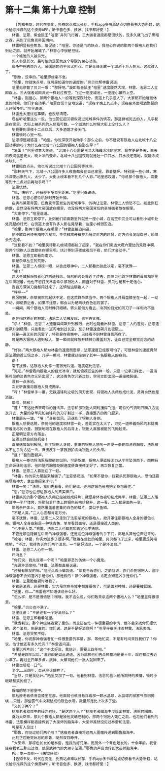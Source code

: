 # 第十二集 第十九章 控制
        【告知书友，时代在变化，免费站点难以长存，手机app多书源站点切换看书大势所趋，站长给你推荐的这个换源APP，听书音色多、换源、找书都好使！】
       林雷、法恩、紫金鼠王‘哈里’并列飞行着，三大强者速度都是很快的，没多久就飞出了黑暗之森，来到了巴鲁克帝国境内。
       林雷明显有些焦急，催促道：“哈里，你还是飞的快点，我担心你说的那两个银袍人在我们到达之前，就开始屠城了。”林雷心中很是担忧。
       一个城池的人被杀光。
       死人多是其次，最可怕的是因为这个导致的民心动荡。
       战争中死去百万人，帝国居民也不会太担心。可是无缘无故一个城池十万人死光，这就骇人了。
       “别急，没事的。”哈里却丝毫不急。
       “哈里，你就快点吧，我可是知道你的速度的。”贝贝也帮林雷说道。
       哈里无奈瞥了贝贝一眼：“那好吧。”旋即紫金鼠王‘哈里’速度陡然大增，林雷、法恩二人立即跟上。三大强者如同流光一样划过夜空，飞过一座座城池，一座座小镇的上空。
       “林雷，别担心，那两个银袍人一般等到深夜时分，街道上几乎没人了，大家都开始睡觉休息的时候，他们才会动手。”哈里自信十足地说道，“现在才晚上九点多，现在在外面喝酒聚餐的人还很多呢。”哈里说道。
       林雷是太担忧这事情，也没想清楚。
       现在听哈里这么一说，他也回忆起沃顿叙说过死城事件的情况，那蓝狮城死去的人，几乎都是在家里。大街上被杀死的人屈指可数。一个城池什么时候大街上没什么人？
       毕竟要到深夜十二点以后，大多酒馆才会关门。
       林雷顿时心里一松。
       法恩却是疑惑道：“哈里，你说深夜开始动手？那么之前，你不是说有银袍人在北域十八公国动手的吗？为什么在北域十八公国的银袍人会那么早？”
       “笨蛋！”哈里得意大笑道，“北域十八公国是玉兰大陆最冰冷的地方，现在更是冬天，白天和夜间温差更大，晚上冷的要命，北域十八公国夜晚就是吐一口口水，口水没还落地，就能冻成冰块儿！”
       林雷暗自点头，他也听说过北域十八公国何等冰冷。
       “那种天气下，北域十八公国许多人夜晚都会在自己家里，靠着壁炉。特别是一些小城，寒冷深夜出来的人，太少了。大街上根本看不到几个人影。”哈里感叹道，“你说那个银袍人，需要等到十二点以后再动手吗？”
       法恩恍然。
       “呜，快到了，还有差不多百里距离。”哈里兴奋说道。
       林雷、法恩心底杀机顿时开始升腾。
       在奥布莱恩帝国、巴鲁克帝国发生的死城事件，的确让法恩、林雷二人愤怒不已，如此张狂的做，显然没有将两大帝国放在眼里，也没将两大帝国背后的圣域强者放在眼里。
       “大家停下。”哈里说道。
       林雷、法恩立即停下，此刻他们前面数里外就是一座小城，在高空中完全可以看到小城中处处亮起的灯光，在街道上也有许多人影在晃悠着，这座小城很安逸。
       “哈里，那两个银袍人在哪里？”林雷直接追问道。
       他不敢自己使用精神力搜索，毕竟释放开精神力扫过对方的时候，对方也会发现自己，恐怕会先逃掉。
       “这都看不到？”哈里笑得那几根胡须都翘了起来，“就在你们南边大概六里处的荒野中啊，那两个银袍人正盘膝坐在哪里呢。估计等到深夜或者后半夜，他们才会动手。”
       林雷、法恩立即看向南方。
       那是杂草丛生的荒野。
       林雷、法恩二人相视一眼，从彼此眼神中，二人都看出彼此决定，毫不犹豫——
       “嗖！”
       两大圣域极限强者化作两道残影，悄然朝远处靠近了过去，而贝贝也跳下林雷的肩膀和哈里在后面跟着，他也不想打扰林雷诛杀那银袍人，而且对于林雷，贝贝也是有十足信心。
       连百万深渊刀魔都闯过来了，还惧怕这银袍人？
       “呼呼~~”
       夜风吹拂，杂草被吹的起伏不定，在这荒野杂草当中，两个银袍人并肩盘膝坐在一起，一动不动，即使靠近看，如果不注意，都会以为是两块白色岩石罢了。
       一瞬间，两个银袍人同时睁开眼睛，转头朝侧方看去，冷冽的目光如同刀子一样刺向不远处。
       正在悄然靠近的林雷、法恩二人见被发现，也不再犹豫。
       “杀！”林雷、法恩二人速度瞬间飙升到极限，此时也能看出林雷、法恩二人的差别，法恩速度飙升到极限，只能看到一道闪电划过长空，至于林雷速度飙升到极限……
       只是一道无形的风罢了，特别是在夜晚中，已经看不到林雷身影所在了。
       可是两大银袍人遇到敌人，第一瞬间就释放开精神力覆盖对方，让自己完全察觉对方的动静。
       “好快。”两大银袍人都为林雷的速度而震惊，法恩速度已经很可怕了，可是林雷的速度竟然是法恩的近三倍之多，几乎一瞬间，林雷就已经到了其中一名银袍人的身前。
       退！
       毫不犹豫，这银袍人化作一道银光后退，速度堪比法恩。
       “死吧。”林雷看向银袍人的目光冰冷，就如俯视苍生的神一般，只是一记手刀挥出，一道清晰可见的淡青色次元斩出现了，这淡青色次元斩过处，空间立即出现一道细微裂缝。
       没有一点余地。
       次元斩直接将银袍人劈成两半。
       “哼！”林雷单手一覆，无数道锋利之极的风刃出现，将银袍人头颅绞成烂泥，灵魂自然也是消散。
       瞬间，毙敌！
       “蓬！”不远处传来可怕的撞击声，法恩和那银袍人同时撞得飞退，可怕的气浪朝四面八方波及开去，大量的杂草宛如被锋利的刀子割过一样，直接整齐的抛飞起来。
       林雷眉头一皱，“嗖！”身形如风，迅速到了银袍人身侧。
       银袍人想要逃脱，奈何他的速度和林雷一比，差距实在太大了，只见一道带着劲风的右腿携带着无尽的力量，狠狠地砸在银袍人的后背上，银袍人直接被砸的飞抛起来。
       正是朝法恩方向落去。
       法恩当然会抓住机会！
       直接速度飙到极限，到了银袍人身前，重伤的银袍人怒吼一声便一拳砸向法恩胸膛，法恩根本不在乎对方这一击，直接反手一掌狠狠拍击向银袍人的头颅。
       “蓬！”剧烈震颤声。
       银袍人一拳也将法恩胸膛砸的凹陷，可是旋即，银袍人便直接无力从半空坠落而下。而拥有生命源珠的法恩，他凹陷的胸膛眨眼速度便直接修复好了，再次恢复正常。
       林雷、法恩二人靠近在了一起。
       “林雷，你的实力是越来越强了。”法恩感叹道，“如果不是你，我要杀死那银袍人，恐怕还要耗尽精神力，拿出绝招来才行。”
       林雷一笑：“法恩，我们先看看，他们是谁，还用这银色长袍把全身包裹住。”
       “恩。”法恩也在想这银袍人的真实面目。
       林雷杀死的那个银袍人头颅已经被绞成碎片，就是身体也被切割成两半，林雷、法恩二人落在其中一半尸体旁，将那贴着尸体上的银色长袍给掀开，这一看，二人都是面色一变。
       那残余尸体上，竟然覆盖着密集的白色的鳞片，类似于鱼鳞。
       “不是人类。”二人心底都肯定万分。
       毫不犹豫，林雷、法恩二人又走到了法恩杀死的银袍人，掀开罩住那银袍人全身的银色长袍，银袍人全身皮肤是一种铁青色，单单看其面容，还是很接近人类的。
       “也不是人类。”林雷、法恩二人也都愈加肯定心中猜想。
       不管是那位隐藏在后面的神级强者，还是这位神级强者的手下们，都是从其他位面过来的。
       “哈哈，林雷，你实力进步了很多啊。”隐藏在远处的哈里、贝贝都飞了过来，哈里更是笑嘻嘻地，“不过，我得告诉你们两个消息，一个是好消息，一个是坏消息。”
       林雷、法恩二人心中一颤。
       坏消息？
       “你们说，我先说哪一个呢？”哈里邪恶的仿佛一个小魔鬼。
       “先说坏消息吧。”林雷、法恩都直接说道。
       “还挺有默契的嘛。”哈里点着小脑袋道，“那我告诉你们，之前我说，你们杀死银袍人，那个神级强者不会知道凶手是你们，那是假的！那个神级强者，肯定会知道凶手是你们。”
       林雷、法恩脸色顿时难看了。
       不管是法恩，还是林雷，实力虽然在圣域中都算很强了，可是面对神域，还是要被蹂躏。
       “哈里，你……”林雷也不知道该说什么好。
       “怎么样，是不是很愤怒？嘿嘿，我不这么说，你们敢来杀这两个银袍人么？”哈里显得很得意。
       “哈里。”贝贝也不满了。
       哈里连道：“不是还有一个好消息么？”
       林雷、法恩立即看着哈里。
       “我当初说，那个神级强者受了重伤，而且还在忙一件很重要的事情，他不会来找你们报仇的。这个消息，倒是真的。你们说，这是不是好消息啊？”哈里仔细关注着林雷、法恩表情。
       林雷、法恩哭笑不得。
       “哈里，你说那神级强者忙一件很重要的事情，那，等他忙完，不是有时间来找我们了？你说，估计他还有多久忙完？”林雷追问道。
       哈里沉吟片刻：“这个不太好说，我估计，需要三四年吧。”
       “希望是四年以后。”法恩却是如此说道，因为武神他们去众神墓地是要十年，现在都过去近六年了。再过去四年多点，武神、大祭司他们一批人就回来了。
       林雷也暗松一口气。
       至少……三四年，自己应该成神了。
       “当然，只是我估计。”哈里又加了一句，他看到林雷、法恩的脸上他所期待的表情，顿时小眼睛都笑的细了。
       ……
       昏暗的地下密室中。
       那枯瘦老者依旧盘膝坐在那，他面前也依旧悬浮着那一颗水晶球，水晶球内部雾气依旧腾绕……只是，那些雾气中央凝结成的银色水滴，数量却是比上次多了些。
       “又死了两个？”
       枯瘦老者双目中的绿光吞吐，“是这两个人？”枯瘦老者脑海中浮现出林雷、法恩的图像。
       身为大巫师，那九个银袍人都是被他灵魂控制的，那两个银袍人死亡之前，也将他们看到的林雷、法恩模样都直接传到了大巫师的脑海中，大巫师虽然没见过林雷和法恩。
       可是有人见过！
       “耶鲁，你见过他们两个吗？”枯瘦老者直接将这两人图像传递到耶鲁脑海中。
       此刻正在睡觉休息的耶鲁，陡然双目睁开。
       “大巫师，那棕色长发的是林雷，是我的好兄弟。而另外一个青色短发的，十余年前，我曾经在我老三那见过他，他是武神门的大弟子法恩。”耶鲁的声音也传到大巫师脑海中。
       Ps：第一章到~~（未完待续）
       【告知书友，时代在变化，免费站点难以长存，手机app多书源站点切换看书大势所趋，站长给你推荐的这个换源APP，听书音色多、换源、找书都好使！】